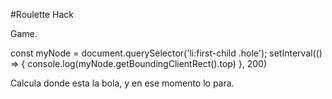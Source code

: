 #Roulette Hack

Game.



const myNode = document.querySelector('li:first-child .hole');
setInterval(() => {
    console.log(myNode.getBoundingClientRect().top)
}, 200)



Calcula donde esta la bola, y en ese momento lo para.
